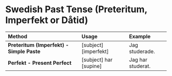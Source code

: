 # Swedish Past Tense (Preteritum, Imperfekt or Dåtid)

| **Method**                                | **Usage**              | **Example**       |
| :---------------------------------------- | :--------------------- | :---------------- |
| **Preteritum (Imperfekt) - Simple Paste** | [subject] [imperfekt]  | Jag studerade.    |
| **Perfekt - Present Perfect**             | [subject] har [supine] | Jag har studerat. |
